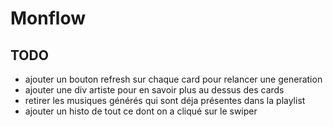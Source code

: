 # Monflow

## TODO
- ajouter un bouton refresh sur chaque card pour relancer une generation
- ajouter une div artiste pour en savoir plus au dessus des cards
- retirer les musiques générés qui sont déja présentes dans la playlist
- ajouter un histo de tout ce dont on a cliqué sur le swiper